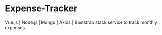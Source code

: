 # Expense-Tracker
Vue.js | Node.js | Mongo | Axios | Bootstrap stack service to track monthly expenses
